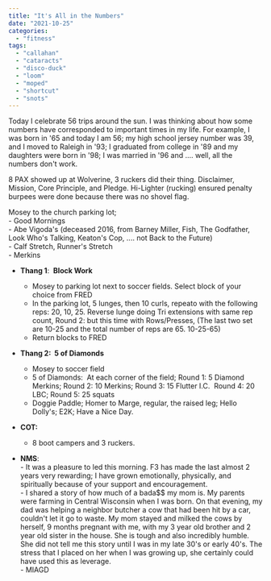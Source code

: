 ```yaml
---
title: "It's All in the Numbers"
date: "2021-10-25"
categories: 
  - "fitness"
tags: 
  - "callahan"
  - "cataracts"
  - "disco-duck"
  - "loom"
  - "moped"
  - "shortcut"
  - "snots"
---
```


Today I celebrate 56 trips around the sun. I was thinking about how some numbers have corresponded to important times in my life. For example, I was born in '65 and today I am 56; my high school jersey number was 39, and I moved to Raleigh in '93; I graduated from college in '89 and my daughters were born in '98; I was married in '96 and .... well, all the numbers don't work.

8 PAX showed up at Wolverine, 3 ruckers did their thing. Disclaimer, Mission, Core Principle, and Pledge. Hi-Lighter (rucking) ensured penalty burpees were done because there was no shovel flag.

Mosey to the church parking lot;  
\- Good Mornings  
\- Abe Vigoda's (deceased 2016, from Barney Miller, Fish, The Godfather, Look Who's Talking, Keaton's Cop, .... not Back to the Future)  
\- Calf Stretch, Runner's Stretch  
\- Merkins

- **Thang 1**:  **Block Work**  
    - Mosey to parking lot next to soccer fields. Select block of your choice from FRED 
    - In the parking lot, 5 lunges, then 10 curls, repeato with the following reps: 20, 10, 25. Reverse lunge doing Tri extensions with same rep count, Round 2: but this time with Rows/Presses, (The last two set are 10-25 and the total number of reps are 65. 10-25-65)
    - Return blocks to FRED

- **Thang 2:  5 of Diamonds**
    - Mosey to soccer field
    - 5 of Diamonds:  At each corner of the field; Round 1: 5 Diamond Merkins; Round 2: 10 Merkins; Round 3: 15 Flutter I.C.  Round 4: 20 LBC; Round 5: 25 squats
    - Doggie Paddle; Homer to Marge, regular, the raised leg; Hello Dolly's; E2K; Have a Nice Day.

- **COT:**
    - 8 boot campers and 3 ruckers.
- **NMS**:  
    \- It was a pleasure to led this morning. F3 has made the last almost 2 years very rewarding; I have grown emotionally, physically, and spiritually because of your support and encouragement.  
    \- I shared a story of how much of a bada$$ my mom is. My parents were farming in Central Wisconsin when I was born. On that evening, my dad was helping a neighbor butcher a cow that had been hit by a car, couldn't let it go to waste. My mom stayed and milked the cows by herself, 9 months pregnant with me, with my 3 year old brother and 2 year old sister in the house. She is tough and also incredibly humble. She did not tell me this story until I was in my late 30's or early 40's. The stress that I placed on her when I was growing up, she certainly could have used this as leverage.  
    \- MIAGD
